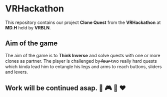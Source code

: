 # VRHackathon
This repository contains our project **Clone Quest** from the **VRHackathon** at **MD.H** held by **VRBLN**.

## Aim of the game

The aim of the game is to **Think Inverse** and solve quests with one or more clones as partner. The player is challenged by  ̶f̶o̶u̶r̶ two really hard quests which kinda lead him to entangle his legs and arms to reach buttons, sliders and levers.

## Work will be continued asap. :pray: :video_game: :hankey: :heart:
